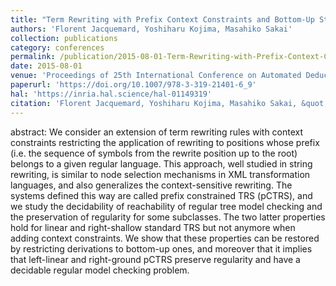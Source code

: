 ```yaml
---
title: "Term Rewriting with Prefix Context Constraints and Bottom-Up Strategies"
authors: 'Florent Jacquemard, Yoshiharu Kojima, Masahiko Sakai'
collection: publications
category: conferences
permalink: /publication/2015-08-01-Term-Rewriting-with-Prefix-Context-Constraints-and-Bottom-Up-Strategies
date: 2015-08-01
venue: 'Proceedings of 25th International Conference on Automated Deduction (CADE), Springer LNCS volume 9195'
paperurl: 'https://doi.org/10.1007/978-3-319-21401-6_9'
hal: 'https://inria.hal.science/hal-01149319'
citation: 'Florent Jacquemard, Yoshiharu Kojima, Masahiko Sakai, &quot;Term Rewriting with Prefix Context Constraints and Bottom-Up Strategies&quot; In the proceedings of 25th International Conference on Automated Deduction (CADE), LNCS volume 9195, 2015.'
---
```


abstract: 
We consider an extension of term rewriting rules with context constraints restricting the application of rewriting to positions whose prefix (i.e. the sequence of symbols from the rewrite position up to the root) belongs to a given regular language. This approach, well studied in string rewriting, is similar to node selection mechanisms in XML transformation languages, and also generalizes the context-sensitive rewriting. The systems defined this way are called prefix constrained TRS (pCTRS), and we study the decidability of reachability of regular tree model checking and the preservation of regularity for some subclasses. The two latter properties hold for linear and right-shallow standard TRS but not anymore when adding context constraints. 
We show that these properties can be restored by restricting derivations to bottom-up ones, and moreover that it implies that left-linear and right-ground pCTRS preserve regularity and have a decidable regular model checking problem.